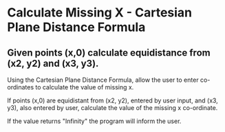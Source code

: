 # Calculate Missing X - Cartesian Plane Distance Formula
## Given points (x,0) calculate equidistance from (x2, y2) and (x3, y3).

Using the Cartesian Plane Distance Formula, allow the user to enter co-ordinates to calculate the value of missing x.

If points (x,0) are equidistant from (x2, y2), entered by user input, and (x3, y3), also entered by user, calculate the value of the missing x co-ordinate.

If the value returns "Infinity" the program will inform the user.
